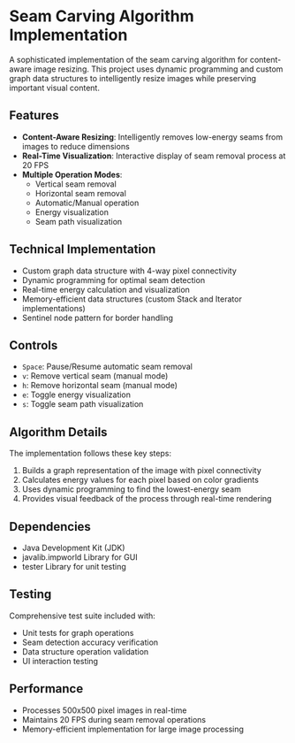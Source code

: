 # Seam Carving Algorithm Implementation

A sophisticated implementation of the seam carving algorithm for content-aware image resizing. This project uses dynamic programming and custom graph data structures to intelligently resize images while preserving important visual content.

## Features

- **Content-Aware Resizing**: Intelligently removes low-energy seams from images to reduce dimensions
- **Real-Time Visualization**: Interactive display of seam removal process at 20 FPS
- **Multiple Operation Modes**:
  - Vertical seam removal
  - Horizontal seam removal
  - Automatic/Manual operation
  - Energy visualization
  - Seam path visualization

## Technical Implementation

- Custom graph data structure with 4-way pixel connectivity
- Dynamic programming for optimal seam detection
- Real-time energy calculation and visualization
- Memory-efficient data structures (custom Stack and Iterator implementations)
- Sentinel node pattern for border handling

## Controls

- `Space`: Pause/Resume automatic seam removal
- `v`: Remove vertical seam (manual mode)
- `h`: Remove horizontal seam (manual mode)
- `e`: Toggle energy visualization
- `s`: Toggle seam path visualization

## Algorithm Details

The implementation follows these key steps:
1. Builds a graph representation of the image with pixel connectivity
2. Calculates energy values for each pixel based on color gradients
3. Uses dynamic programming to find the lowest-energy seam
4. Provides visual feedback of the process through real-time rendering

## Dependencies

- Java Development Kit (JDK)
- javalib.impworld Library for GUI
- tester Library for unit testing

## Testing

Comprehensive test suite included with:
- Unit tests for graph operations
- Seam detection accuracy verification
- Data structure operation validation
- UI interaction testing

## Performance

- Processes 500x500 pixel images in real-time
- Maintains 20 FPS during seam removal operations
- Memory-efficient implementation for large image processing
